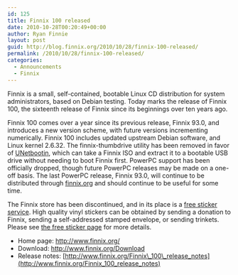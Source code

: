 ```yaml
---
id: 125
title: Finnix 100 released
date: 2010-10-28T00:20:49+00:00
author: Ryan Finnie
layout: post
guid: http://blog.finnix.org/2010/10/28/finnix-100-released/
permalink: /2010/10/28/finnix-100-released/
categories:
  - Announcements
  - Finnix
---
```

Finnix is a small, self-contained, bootable Linux CD distribution for system administrators, based on Debian testing. Today marks the release of Finnix 100, the sixteenth release of Finnix since its beginnings over ten years ago.

Finnix 100 comes over a year since its previous release, Finnix 93.0, and introduces a new version scheme, with future versions incrementing numerically. Finnix 100 includes updated upstream Debian software, and Linux kernel 2.6.32. The finnix-thumbdrive utility has been removed in favor of [UNetbootin](http://unetbootin.sourceforge.net/), which can take a Finnix ISO and extract it to a bootable USB drive without needing to boot Finnix first. PowerPC support has been officially dropped, though future PowerPC releases may be made on a one-off basis. The last PowerPC release, Finnix 93.0, will continue to be distributed through [finnix.org](http://www.finnix.org/) and should continue to be useful for some time.

The Finnix store has been discontinued, and in its place is a [free sticker service](http://www.finnix.org/Free_stickers). High quality vinyl stickers can be obtained by sending a donation to Finnix, sending a self-addressed stamped envelope, or sending trinkets. Please see [the free sticker page](http://www.finnix.org/Free_stickers) for more details.

  * Home page: <http://www.finnix.org/>
  * Download: <http://www.finnix.org/Download>
  * Release notes: [http://www.finnix.org/Finnix\_100\_release_notes](http://www.finnix.org/Finnix_100_release_notes)
